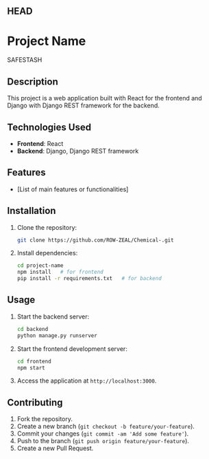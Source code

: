 ## HEAD


# Project Name
SAFESTASH

## Description
This project is a web application built with React for the frontend and Django with Django REST framework for the backend. 

## Technologies Used
- **Frontend**: React
- **Backend**: Django, Django REST framework

## Features
- [List of main features or functionalities]

## Installation
1. Clone the repository:
   ```sh
   git clone https://github.com/ROW-ZEAL/Chemical-.git
   ```
2. Install dependencies:
   ```sh
   cd project-name
   npm install   # for frontend
   pip install -r requirements.txt   # for backend
   ```

## Usage
1. Start the backend server:
   ```sh
   cd backend
   python manage.py runserver
   ```
2. Start the frontend development server:
   ```sh
   cd frontend
   npm start
   ```
3. Access the application at `http://localhost:3000`.

## Contributing
1. Fork the repository.
2. Create a new branch (`git checkout -b feature/your-feature`).
3. Commit your changes (`git commit -am 'Add some feature'`).
4. Push to the branch (`git push origin feature/your-feature`).
5. Create a new Pull Request.


